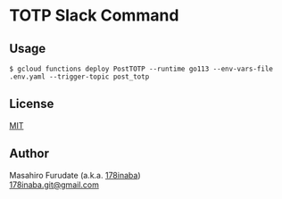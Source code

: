 # TOTP Slack Command

## Usage

```
$ gcloud functions deploy PostTOTP --runtime go113 --env-vars-file .env.yaml --trigger-topic post_totp
```

## License

[MIT](LICENSE)

## Author

Masahiro Furudate (a.k.a. [178inaba](https://github.com/178inaba))  
<178inaba.git@gmail.com>
